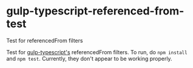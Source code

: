 # gulp-typescript-referenced-from-test
Test for referencedFrom filters

Test for [gulp-typescript's](https://github.com/ivogabe/gulp-typescript) referencedFrom filters. To run, do `npm install`
and `npm test`. Currently, they don't appear to be working properly.
